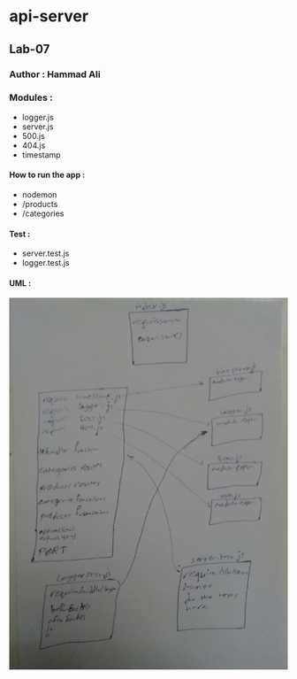 # api-server
## Lab-07

### Author : Hammad Ali

### Modules :
* logger.js
* server.js
* 500.js
* 404.js
* timestamp

#### How to run the app : 
* nodemon
* /products
* /categories

#### Test :
* server.test.js
* logger.test.js

#### UML :
![image](./assest/white-boread-lab07.jpg)
